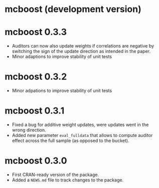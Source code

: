 # mcboost (development version)

# mcboost 0.3.3
* Auditors can now also update weights if correlations are negative by switching the sign of the update direction as intended in the paper.
* Minor adaptions to improve stability of unit tests

# mcboost 0.3.2
* Minor adpations to improve stability of unit tests

# mcboost 0.3.1

* Fixed a bug for additive weight updates, were updates went
  in the wrong direction.
* Added new parameter `eval_fulldata` that allows to compute
  auditor effect across the full sample (as opposed to the bucket).

# mcboost 0.3.0

* First CRAN-ready version of the package.
* Added a `NEWS.md` file to track changes to the package.
